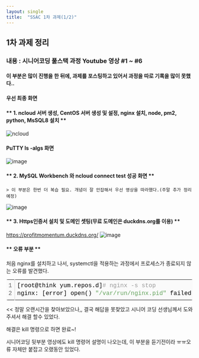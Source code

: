 ```yaml
---
layout: single
title:  "SSAC 1차 과제(1/2)"
---
```



## 1차 과제 정리
### 내용 : 시니어코딩 풀스택 과정 Youtube 영상 #1 ~ #6


#### 이 부분은 많이 진행을 한 뒤에, 과제를 포스팅하고 있어서 과정을 따로 기록을 많이 못했다..

#### 우선 최종 화면


#### ** 1. ncloud 서버 생성, CentOS 서버 생성 및 설정, nginx 설치, node, pm2, python, MsSQL8 설치 ** 
![ncloud](https://user-images.githubusercontent.com/89231521/130182572-0a537859-7742-4239-b0e3-149e1558ad83.jpg)
 
 #### PuTTY ls -algs 화면
![image](https://user-images.githubusercontent.com/89231521/130182990-07ffb122-86de-4a67-bfa1-4365f51c8246.png)

#### **  2. MySQL Workbench 와 ncloud connect test 성공 화면 ** 
    > 이 부분은 한번 더 복습 필요. 개념이 잘 안잡해서 우선 영상을 따라했다.(주말 추가 정리 예정)
![image](https://user-images.githubusercontent.com/89231521/130183499-3f1ad884-bacf-43d2-81fb-2ddfc126923e.png)

#### ** 3. Https인증서 설치 및 도메인 셋팅(무료 도메인은 duckdns.org를 이용) ** 
   https://profitmomentum.duckdns.org/
![image](https://user-images.githubusercontent.com/89231521/130183685-83616232-280b-48bf-a64e-966dac63105c.png)


#### ** 오류 부분 **
처음 nginx를 설치하고 나서, systemctl을 적용하는 과정에서 프로세스가 종료되지 않는 오류를 발견했다. 


<div class="colorscripter-code" style="color:#010101;font-family:Consolas, 'Liberation Mono', Menlo, Courier, monospace !important; position:relative !important;overflow:auto"><table class="colorscripter-code-table" style="margin:0;padding:0;border:none;background-color:#fafafa;border-radius:4px;" cellspacing="0" cellpadding="0"><tr><td style="padding:6px;border-right:2px solid #e5e5e5"><div style="margin:0;padding:0;word-break:normal;text-align:right;color:#666;font-family:Consolas, 'Liberation Mono', Menlo, Courier, monospace !important;line-height:130%"><div style="line-height:130%">1</div><div style="line-height:130%">2</div></div></td><td style="padding:6px 0;text-align:left"><div style="margin:0;padding:0;color:#010101;font-family:Consolas, 'Liberation Mono', Menlo, Courier, monospace !important;line-height:130%"><div style="padding:0 6px; white-space:pre; line-height:130%">[root@think&nbsp;yum.repos.d]<span style="color:#999999">#&nbsp;nginx&nbsp;-s&nbsp;stop</span></div><div style="padding:0 6px; white-space:pre; line-height:130%">nginx:&nbsp;[error]&nbsp;open()&nbsp;<span style="color:#63a35c">"/var/run/nginx.pid"</span>&nbsp;failed&nbsp;(<span style="color:#0099cc">2</span>:&nbsp;No&nbsp;such&nbsp;file&nbsp;or&nbsp;directory)</div></div></td><td style="vertical-align:bottom;padding:0 2px 4px 0"><a href="http://colorscripter.com/info#e" target="_blank" style="text-decoration:none;color:white"><span style="font-size:9px;word-break:normal;background-color:#e5e5e5;color:white;border-radius:10px;padding:1px">cs</span></a></td></tr></table></div>


<< 정말 오랜시간을 찾아보았으나,, 결국 해답을 못찾았고
시니어 코딩 선생님께서 도와주셔서 해결 할수 있었다.

해결은 kill 명령으로 하면 완료~!

시니어코딩 뒷부분 영상에도 kill 명령어 설명이 나오는데, 이 부분을 듣기전이라 ㅠㅠ오류 자체만 붙잡고 오랬동안 있었다.








